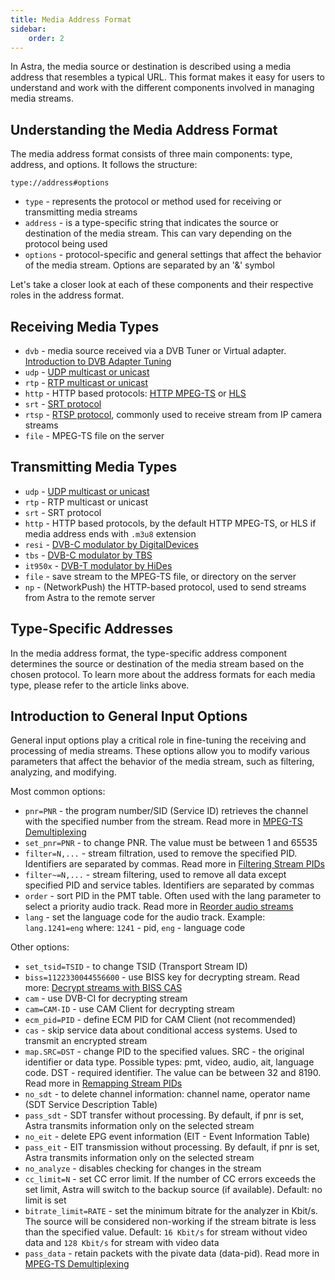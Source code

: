 ```yaml
---
title: Media Address Format
sidebar:
    order: 2
---
```


In Astra, the media source or destination is described using a media address that resembles a typical URL. This format makes it easy for users to understand and work with the different components involved in managing media streams.

## Understanding the Media Address Format

The media address format consists of three main components: type, address, and options. It follows the structure:

```
type://address#options
```

- `type` - represents the protocol or method used for receiving or transmitting media streams
- `address` - is a type-specific string that indicates the source or destination of the media stream. This can vary depending on the protocol being used
- `options` - protocol-specific and general settings that affect the behavior of the media stream. Options are separated by an '&' symbol

Let's take a closer look at each of these components and their respective roles in the address format.

## Receiving Media Types

- `dvb` - media source received via a DVB Tuner or Virtual adapter. [Introduction to DVB Adapter Tuning](/en/astra/receiving/intro)
- `udp` - [UDP multicast or unicast](/en/astra/receiving/udp)
- `rtp` - [RTP multicast or unicast](/en/astra/receiving/udp)
- `http` - HTTP based protocols: [HTTP MPEG-TS](/en/astra/receiving/http) or [HLS](/en/astra/receiving/hls)
- `srt` - [SRT protocol](/en/astra/receiving/srt)
- `rtsp` - [RTSP protocol](/en/astra/receiving/rtsp), commonly used to receive stream from IP camera streams
- `file` - MPEG-TS file on the server

## Transmitting Media Types

- `udp` - [UDP multicast or unicast](/en/astra/delivery/udp)
- `rtp` - RTP multicast or unicast
- `srt` - SRT protocol
- `http` - HTTP based protocols, by the default HTTP MPEG-TS, or HLS if media address ends with `.m3u8` extension
- `resi` - [DVB-C modulator by DigitalDevices](/en/astra/delivery/resi-dvb-c-modulator)
- `tbs` - [DVB-C modulator by TBS](/en/astra/delivery/tbs-dvb-c-modulator)
- `it950x` - [DVB-T modulator by HiDes](/en/astra/delivery/hides-dvb-t-modulator)
- `file` - save stream to the MPEG-TS file, or directory on the server
- `np` - (NetworkPush) the HTTP-based protocol, used to send streams from Astra to the remote server

## Type-Specific Addresses

In the media address format, the type-specific address component determines the source or destination of the media stream based on the chosen protocol. To learn more about the address formats for each media type, please refer to the article links above.

## Introduction to General Input Options

General input options play a critical role in fine-tuning the receiving and processing of media streams. These options allow you to modify various parameters that affect the behavior of the media stream, such as filtering, analyzing, and modifying.

Most common options:

- `pnr=PNR` - the program number/SID (Service ID) retrieves the channel with the specified number from the stream. Read more in [MPEG-TS Demultiplexing](/en/astra/processing/demux)
- `set_pnr=PNR` - to change PNR. The value must be between 1 and 65535
- `filter=N,...` - stream filtration, used to remove the specified PID. Identifiers are separated by commas. Read more in [Filtering Stream PIDs](/en/astra/processing/filter)
- `filter~=N,...` - stream filtering, used to remove all data except specified PID and service tables. Identifiers are separated by commas
- `order` - sort PID in the PMT table. Often used with the lang parameter to select a priority audio track. Read more in [Reorder audio streams](/en/astra/processing/order)
- `lang` - set the language code for the audio track. Example: `lang.1241=eng` where: `1241` - pid, `eng` - language code

Other options:

- `set_tsid=TSID` - to change TSID (Transport Stream ID)
- `biss=1122330044556600` - use BISS key for decrypting stream. Read more: [Decrypt streams with BISS CAS](/en/astra/processing/decrypt-biss)
- `cam` - use DVB-CI for decrypting stream
- `cam=CAM-ID` - use CAM Client for decrypting stream
- `ecm_pid=PID` - define ECM PID for CAM Client (not recommended)
- `cas` - skip service data about conditional access systems. Used to transmit an encrypted stream
- `map.SRC=DST` - change PID to the specified values. SRC - the original identifier or data type. Possible types: pmt, video, audio, ait, language code. DST - required identifier. The value can be between 32 and 8190. Read more in [Remapping Stream PIDs](/en/astra/processing/remap)
- `no_sdt` - to delete channel information: channel name, operator name (SDT Service Description Table)
- `pass_sdt` - SDT transfer without processing. By default, if pnr is set, Astra transmits information only on the selected stream
- `no_eit` - delete EPG event information (EIT - Event Information Table)
- `pass_eit` - EIT transmission without processing. By default, if pnr is set, Astra transmits information only on the selected stream
- `no_analyze` - disables checking for changes in the stream
- `cc_limit=N` - set CC error limit. If the number of CC errors exceeds the set limit, Astra will switch to the backup source (if available). Default: no limit is set
- `bitrate_limit=RATE` - set the minimum bitrate for the analyzer in Kbit/s. The source will be considered non-working if the stream bitrate is less than the specified value. Default: `16 Kbit/s` for stream without video data and `128 Kbit/s` for stream with video data
- `pass_data` - retain packets with the pivate data (data-pid). Read more in [MPEG-TS Demultiplexing](/en/astra/processing/demux)
